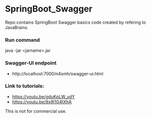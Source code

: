 # SpringBoot_Swagger
Repo contains SpringBoot Swagger basics code created by refering to JavaBrains. <br/>

### Run command 
 java -jar \<jarname\>.jar

### Swagger-UI endpoint
 * http://localhost:7000/n4smh/swagger-ui.html

### Link to tutorials: <br/>
  * https://youtu.be/gduKpLW_vdY  <br/>
  * https://youtu.be/8s9I1G4tXhA  <br/>

This is not for commercial use.
